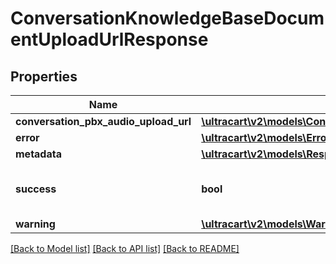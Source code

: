 # ConversationKnowledgeBaseDocumentUploadUrlResponse

## Properties
Name | Type | Description | Notes
------------ | ------------- | ------------- | -------------
**conversation_pbx_audio_upload_url** | [**\ultracart\v2\models\ConversationKnowledgeBaseDocumentUploadUrl**](ConversationKnowledgeBaseDocumentUploadUrl.md) |  | [optional] 
**error** | [**\ultracart\v2\models\Error**](Error.md) |  | [optional] 
**metadata** | [**\ultracart\v2\models\ResponseMetadata**](ResponseMetadata.md) |  | [optional] 
**success** | **bool** | Indicates if API call was successful | [optional] 
**warning** | [**\ultracart\v2\models\Warning**](Warning.md) |  | [optional] 

[[Back to Model list]](../README.md#documentation-for-models) [[Back to API list]](../README.md#documentation-for-api-endpoints) [[Back to README]](../README.md)



